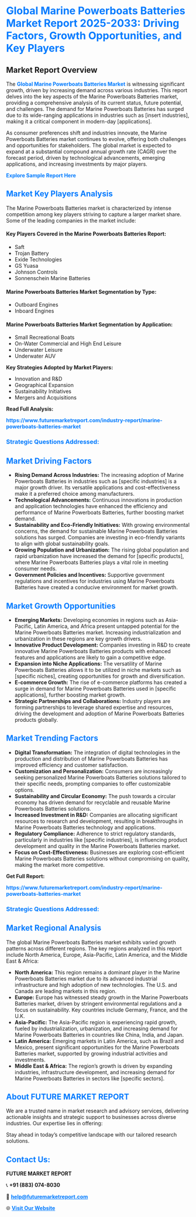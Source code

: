 <h1 style="color: #007BFF;">Global Marine Powerboats Batteries Market Report 2025-2033: Driving Factors, Growth Opportunities, and Key Players</h1>

<section id="overview">
<h2>Market Report Overview</h2>
<p>The <a href="https://www.futuremarketreport.com/industry-report/marine-powerboats-batteries-market" style="color: #007BFF; text-decoration: none;"><strong>Global Marine Powerboats Batteries Market</strong></a> is witnessing significant growth, driven by increasing demand across various industries. This report delves into the key aspects of the Marine Powerboats Batteries market, providing a comprehensive analysis of its current status, future potential, and challenges. The demand for Marine Powerboats Batteries has surged due to its wide-ranging applications in industries such as [insert industries], making it a critical component in modern-day [applications].</p>
<p>As consumer preferences shift and industries innovate, the Marine Powerboats Batteries market continues to evolve, offering both challenges and opportunities for stakeholders. The global market is expected to expand at a substantial compound annual growth rate (CAGR) over the forecast period, driven by technological advancements, emerging applications, and increasing investments by major players.</p>
</section>

<section id="overview">
<p><a href="https://www.futuremarketreport.com/request-sample/reportId=82279" style="color: #007BFF; text-decoration: none;"><strong>Explore Sample Report Here</strong></a></p>
</section>

<section id="key-players">
<h2 style="color: #007BFF;">Market Key Players Analysis</h2>
<p>The Marine Powerboats Batteries market is characterized by intense competition among key players striving to capture a larger market share. Some of the leading companies in the market include:</p>
<h4>Key Players Covered in the Marine Powerboats Batteries Report:</h4>
<ul><li>Saft</li><li>Trojan Battery</li><li>Exide Technologies</li><li>GS Yuasa</li><li>Johnson Controls</li><li>Sonnenschein Marine Batteries</li></ul>
<h4>Marine Powerboats Batteries Market Segmentation by Type:</h4>
<ul><li>Outboard Engines</li><li>Inboard Engines</li></ul>

<h4>Marine Powerboats Batteries Market Segmentation by Application:</h4>
<ul><li>Small Recreational Boats</li><li>On-Water Commercial and High End Leisure</li><li>Underwater Leisure</li><li>Underwater AUV</li></ul>
<p><strong>Key Strategies Adopted by Market Players:</strong></p>
<ul>
<li>Innovation and R&D</li>
<li>Geographical Expansion</li>
<li>Sustainability Initiatives</li>
<li>Mergers and Acquisitions</li>
</ul>
</section>

<section>
<p><strong>Read Full Analysis: </strong></p><a href="https://www.futuremarketreport.com/industry-report/marine-powerboats-batteries-market" style="color: #007BFF; text-decoration: none;"><strong>https://www.futuremarketreport.com/industry-report/marine-powerboats-batteries-market</strong></a>
<h3 style="color: #007BFF;">Strategic Questions Addressed:</h3>
</section>

<section id="driving-factors">
<h2 style="color: #007BFF;">Market Driving Factors</h2>
<ul>
<li><strong>Rising Demand Across Industries:</strong> The increasing adoption of Marine Powerboats Batteries in industries such as [specific industries] is a major growth driver. Its versatile applications and cost-effectiveness make it a preferred choice among manufacturers.</li>
<li><strong>Technological Advancements:</strong> Continuous innovations in production and application technologies have enhanced the efficiency and performance of Marine Powerboats Batteries, further boosting market demand.</li>
<li><strong>Sustainability and Eco-Friendly Initiatives:</strong> With growing environmental concerns, the demand for sustainable Marine Powerboats Batteries solutions has surged. Companies are investing in eco-friendly variants to align with global sustainability goals.</li>
<li><strong>Growing Population and Urbanization:</strong> The rising global population and rapid urbanization have increased the demand for [specific products], where Marine Powerboats Batteries plays a vital role in meeting consumer needs.</li>
<li><strong>Government Policies and Incentives:</strong> Supportive government regulations and incentives for industries using Marine Powerboats Batteries have created a conducive environment for market growth.</li>
</ul>
</section>

<section id="growth-opportunities">
<h2 style="color: #007BFF;">Market Growth Opportunities</h2>
<ul>
<li><strong>Emerging Markets:</strong> Developing economies in regions such as Asia-Pacific, Latin America, and Africa present untapped potential for the Marine Powerboats Batteries market. Increasing industrialization and urbanization in these regions are key growth drivers.</li>
<li><strong>Innovative Product Development:</strong> Companies investing in R&D to create innovative Marine Powerboats Batteries products with enhanced features and applications are likely to gain a competitive edge.</li>
<li><strong>Expansion into Niche Applications:</strong> The versatility of Marine Powerboats Batteries allows it to be utilized in niche markets such as [specific niches], creating opportunities for growth and diversification.</li>
<li><strong>E-commerce Growth:</strong> The rise of e-commerce platforms has created a surge in demand for Marine Powerboats Batteries used in [specific applications], further boosting market growth.</li>
<li><strong>Strategic Partnerships and Collaborations:</strong> Industry players are forming partnerships to leverage shared expertise and resources, driving the development and adoption of Marine Powerboats Batteries products globally.</li>
</ul>
</section>

<section id="trending-factors">
<h2 style="color: #007BFF;">Market Trending Factors</h2>
<ul>
<li><strong>Digital Transformation:</strong> The integration of digital technologies in the production and distribution of Marine Powerboats Batteries has improved efficiency and customer satisfaction.</li>
<li><strong>Customization and Personalization:</strong> Consumers are increasingly seeking personalized Marine Powerboats Batteries solutions tailored to their specific needs, prompting companies to offer customizable options.</li>
<li><strong>Sustainability and Circular Economy:</strong> The push towards a circular economy has driven demand for recyclable and reusable Marine Powerboats Batteries solutions.</li>
<li><strong>Increased Investment in R&D:</strong> Companies are allocating significant resources to research and development, resulting in breakthroughs in Marine Powerboats Batteries technology and applications.</li>
<li><strong>Regulatory Compliance:</strong> Adherence to strict regulatory standards, particularly in industries like [specific industries], is influencing product development and quality in the Marine Powerboats Batteries market.</li>
<li><strong>Focus on Cost-Effectiveness:</strong> Businesses are exploring cost-efficient Marine Powerboats Batteries solutions without compromising on quality, making the market more competitive.</li>
</ul>
</section>

<section>
<p><strong>Get Full Report: </strong></p><a href="https://www.futuremarketreport.com/industry-report/marine-powerboats-batteries-market" style="color: #007BFF; text-decoration: none;"><strong>https://www.futuremarketreport.com/industry-report/marine-powerboats-batteries-market</strong></a>
<h3 style="color: #007BFF;">Strategic Questions Addressed:</h3>
</section>


<section id="regional-analysis">
<h2 style="color: #007BFF;">Market Regional Analysis</h2>
<p>The global Marine Powerboats Batteries market exhibits varied growth patterns across different regions. The key regions analyzed in this report include North America, Europe, Asia-Pacific, Latin America, and the Middle East & Africa:</p>
<ul>
<li><strong>North America:</strong> This region remains a dominant player in the Marine Powerboats Batteries market due to its advanced industrial infrastructure and high adoption of new technologies. The U.S. and Canada are leading markets in this region.</li>
<li><strong>Europe:</strong> Europe has witnessed steady growth in the Marine Powerboats Batteries market, driven by stringent environmental regulations and a focus on sustainability. Key countries include Germany, France, and the U.K.</li>
<li><strong>Asia-Pacific:</strong> The Asia-Pacific region is experiencing rapid growth, fueled by industrialization, urbanization, and increasing demand for Marine Powerboats Batteries in countries like China, India, and Japan.</li>
<li><strong>Latin America:</strong> Emerging markets in Latin America, such as Brazil and Mexico, present significant opportunities for the Marine Powerboats Batteries market, supported by growing industrial activities and investments.</li>
<li><strong>Middle East & Africa:</strong> The region’s growth is driven by expanding industries, infrastructure development, and increasing demand for Marine Powerboats Batteries in sectors like [specific sectors].</li>
</ul>
</section>

<footer>
<h2 style="color: #007BFF;">About FUTURE MARKET REPORT</h2>
<p>We are a trusted name in market research and advisory services, delivering actionable insights and strategic support to businesses across diverse industries. Our expertise lies in offering:</p>

<p>Stay ahead in today’s competitive landscape with our tailored research solutions.</p>

<h2 style="color: #007BFF;">Contact Us:</h2>
<p><strong>FUTURE MARKET REPORT</strong></p>
<p>📞 <strong>+91 (883) 074-8030</strong></p>
<p>📧 <strong><a href="mailto:help@futuremarketreport.com" style="color: #007BFF;">help@futuremarketreport.com</a></strong></p>
<p>🌐 <strong><a href="https://www.futuremarketreport.com/" style="color: #007BFF;">Visit Our Website</a></strong></p>
</footer>